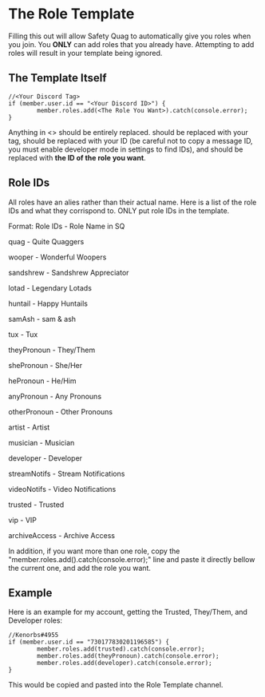 # The Role Template

Filling this out will allow Safety Quag to automatically give you roles when you join. You **ONLY** can add roles that you already have. Attempting to add roles will result in your template being ignored.

## The Template Itself

```
//<Your Discord Tag>
if (member.user.id == "<Your Discord ID>") {
        member.roles.add(<The Role You Want>).catch(console.error);
}
```
Anything in <> should be entirely replaced. <Your Discord Tag> should be replaced with your tag, <Your Discord ID> should be replaced with your ID (be careful not to copy a message ID, you must enable developer mode in settings to find IDs), and <The Role You Want> should be replaced with **the ID of the role you want**.
  
  
## Role IDs
All roles have an alies rather than their actual name. Here is a list of the role IDs and what they corrispond to. ONLY put role IDs in the template.
  
Format: 
Role IDs - Role Name in SQ
  
  quag - Quite Quaggers
  
  wooper - Wonderful Woopers
  
  sandshrew - Sandshrew Appreciator
  
  lotad - Legendary Lotads
  
  huntail - Happy Huntails
  
  samAsh - sam & ash
  
  tux - Tux
  
  theyPronoun - They/Them
  
  shePronoun - She/Her
  
  hePronoun - He/Him
  
  anyPronoun - Any Pronouns
  
  otherPronoun - Other Pronouns
  
  artist - Artist
  
  musician - Musician
  
  developer - Developer
  
  streamNotifs - Stream Notifications
  
  videoNotifs - Video Notifications
  
  trusted - Trusted
  
  vip - VIP
  
  archiveAccess - Archive Access
  
In addition, if you want more than one role, copy the "member.roles.add(<The Role You Want>).catch(console.error);" line and paste it directly bellow the current one, and add the role you want.
  
## Example
  
Here is an example for my account, getting the Trusted, They/Them, and Developer roles:
```
//Kenorbs#4955
if (member.user.id == "730177830201196585") {
        member.roles.add(trusted).catch(console.error);
        member.roles.add(theyPronoun).catch(console.error);
        member.roles.add(developer).catch(console.error);
}
```
  
This would be copied and pasted into the Role Template channel. 
